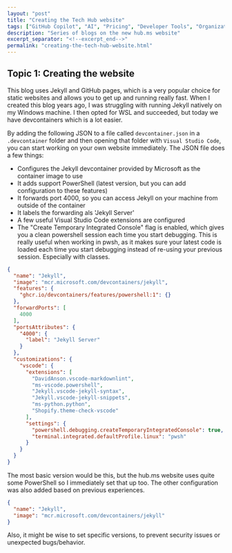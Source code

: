 ```yaml
---
layout: "post"
title: "Creating the Tech Hub website"
tags: ["GitHub Copilot", "AI", "Pricing", "Developer Tools", "Organizations", "Workarounds", "Premium Features", "Productivity", "Development Costs", "Enterprise", "Budget", "Feature Limits"]
description: "Series of blogs on the new hub.ms website"
excerpt_separator: "<!--excerpt_end-->"
permalink: "creating-the-tech-hub-website.html"
---
```


## Topic 1: Creating the website

This blog uses Jekyll and GitHub pages, which is a very popular choice for static websites and allows you to get up and running really fast.
When I created this blog years ago, I was struggling with running Jekyll natively on my Windows machine. I then opted for WSL and succeeded, but today we have devcontainers which is a lot easier.

By adding the following JSON to a file called `devcontainer.json` in a `.devcontainer` folder and then opening that folder with `Visual Studio Code`, you can start working on your own website immediately. The JSON file does a few things:

- Configures the Jekyll devcontainer provided by Microsoft as the container image to use
- It adds support PowerShell (latest version, but you can add configuration to these features)
- It forwards port 4000, so you can access Jekyll on your machine from outside of the container
- It labels the forwarding als 'Jekyll Server'
- A few useful Visual Studio Code extensions are configured
- The "Create Temporary Integrated Console" flag is enabled, which gives you a clean powershell session each time you start debugging. This is really useful when working in pwsh, as it makes sure your latest code is loaded each time you start debugging instead of re-using your previous session. Especially with classes.

```json
{
  "name": "Jekyll",
  "image": "mcr.microsoft.com/devcontainers/jekyll",
  "features": {
    "ghcr.io/devcontainers/features/powershell:1": {}
  },
  "forwardPorts": [
    4000
  ],
  "portsAttributes": {
    "4000": {
      "label": "Jekyll Server"
    }
  },
  "customizations": {
    "vscode": {
      "extensions": [
        "DavidAnson.vscode-markdownlint",
        "ms-vscode.powershell",
        "Jekyll.vscode-jekyll-syntax",
        "Jekyll.vscode-jekyll-snippets",
        "ms-python.python",
        "Shopify.theme-check-vscode"
      ],
      "settings": {
        "powershell.debugging.createTemporaryIntegratedConsole": true,
        "terminal.integrated.defaultProfile.linux": "pwsh"
      }
    }
  }
}
```

The most basic version would be this, but the hub.ms website uses quite some PowerShell so I immediately set that up too. The other configuration was also added based on previous experiences.

```json
{
  "name": "Jekyll",
  "image": "mcr.microsoft.com/devcontainers/jekyll"
}
```

Also, it might be wise to set specific versions, to prevent security issues or unexpected bugs/behavior.